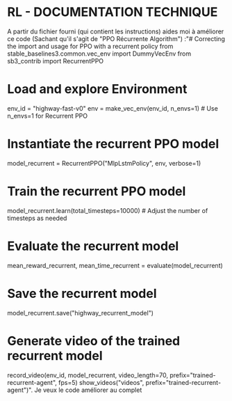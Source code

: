 # RL - DOCUMENTATION TECHNIQUE 


A partir du fichier fourni (qui contient les instructions)  aides moi à améliorer ce code (Sachant qu'il s'agit de "PPO Récurrente Algorithm") :"# Correcting the import and usage for PPO with a recurrent policy
from stable_baselines3.common.vec_env import DummyVecEnv
from sb3_contrib import RecurrentPPO

# Load and explore Environment
env_id = "highway-fast-v0"
env = make_vec_env(env_id, n_envs=1)  # Use n_envs=1 for Recurrent PPO

# Instantiate the recurrent PPO model
model_recurrent = RecurrentPPO("MlpLstmPolicy", env, verbose=1)

# Train the recurrent PPO model
model_recurrent.learn(total_timesteps=10000)  # Adjust the number of timesteps as needed

# Evaluate the recurrent model
mean_reward_recurrent, mean_time_recurrent = evaluate(model_recurrent)

# Save the recurrent model
model_recurrent.save("highway_recurrent_model")

# Generate video of the trained recurrent model
record_video(env_id, model_recurrent, video_length=70, prefix="trained-recurrent-agent", fps=5)
show_videos("videos", prefix="trained-recurrent-agent")". Je veux le code améliorer au complet
